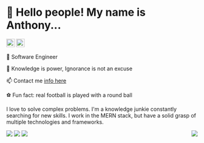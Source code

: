 
<h1> 👋 Hello people! My name is Anthony... </h1>
<img src='https://img.shields.io/github/followers/anthonyBosek?label=Followers&style=social' height='22'>
<img src='https://api.visitorbadge.io/api/visitors?path=https%3A%2F%2Fgithub.com%2FanthonyBosek&countColor=%232ccce4&style=flat' height='22'>

💼 Software Engineer

🌱 Knowledge is power, Ignorance is not an excuse

📫 Contact me [info here](anthony.bosek@gmail.com)

⚽ Fun fact: real football is played with a round ball
  
<div>
<p>I love to solve complex problems. I'm a knowledge junkie constantly searching for new skills.
  I work in the MERN stack, but have a solid grasp of multiple technologies and frameworks.</p>
<div>
<img src="https://github-readme-stats.vercel.app/api?username=anthonyBosek&count_private=true&show_icons=true&theme=dracula" align="right">  
</div>
</div>



<!-- #### I'm a Software Engineer -->



<!-- JS | Jquery | HTML | CSS | MaterialUI | Tailwind | AntDesign | Bootstrap -->
<!-- 
REACT | REDUX | Redux/toolkit | NODE | EXPRESS | MongoDB | Mongoose |  D3 | NIVO -->



![](https://github-profile-summary-cards.vercel.app/api/cards/profile-details?username=anthonyBosek&count_private=true&theme=dracula)
![](https://github-profile-summary-cards.vercel.app/api/cards/stats?username=anthonyBosek&count_private=true&theme=dracula)
![](http://github-profile-summary-cards.vercel.app/api/cards/productive-time?username=anthonyBosek&count_private=true&theme=dracula&utcOffset=8)







<!-- ### Hi there, I'm Anthony... 👋
[![Anurag's GitHub stats](https://github-readme-stats.vercel.app/api?username=anthonyBosek&count_private=true&show_icons=true&theme=dracula)](https://github.com/anuraghazra/github-readme-stats) -->
<!-- [![Top Langs](https://github-readme-stats.vercel.app/api/top-langs/?username=anthonyBosek)](https://github.com/anuraghazra/github-readme-stats) -->
<!--
**anthonyBosek/anthonyBosek** is a ✨ _special_ ✨ repository because its `README.md` (this file) appears on your GitHub profile.

Here are some ideas to get you started:

- 🔭 I’m currently working on ...
- 🌱 I’m currently learning ...
- 👯 I’m looking to collaborate on ...
- 🤔 I’m looking for help with ...
- 💬 Ask me about ...
- 📫 How to reach me: ...
- 😄 Pronouns: ...
- ⚡ Fun fact: ...
-->
